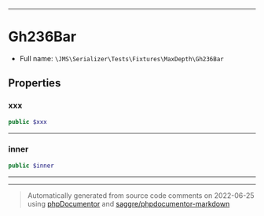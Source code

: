 ***

# Gh236Bar

* Full name: `\JMS\Serializer\Tests\Fixtures\MaxDepth\Gh236Bar`

## Properties

### xxx

```php
public $xxx
```

***

### inner

```php
public $inner
```

***



***
> Automatically generated from source code comments on 2022-06-25 using [phpDocumentor](http://www.phpdoc.org/) and [saggre/phpdocumentor-markdown](https://github.com/Saggre/phpDocumentor-markdown)
